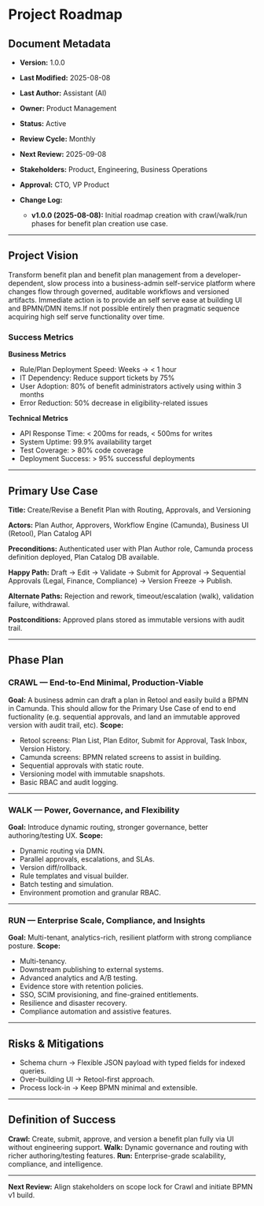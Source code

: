# Project Roadmap 

## Document Metadata

* **Version:** 1.0.0
* **Last Modified:** 2025-08-08
* **Last Author:** Assistant (AI)
* **Owner:** Product Management
* **Status:** Active
* **Review Cycle:** Monthly
* **Next Review:** 2025-09-08
* **Stakeholders:** Product, Engineering, Business Operations
* **Approval:** CTO, VP Product
* **Change Log:**

  * **v1.0.0 (2025-08-08):** Initial roadmap creation with crawl/walk/run phases for benefit plan creation use case.

---

## Project Vision

Transform benefit plan and benefit plan management from a developer-dependent, slow process into a business-admin self-service platform where changes flow through governed, auditable workflows and versioned artifacts. Immediate action is to provide an self serve ease at building UI and BPMN/DMN items.If not possible entirely then pragmatic sequence acquiring high self serve functionality over time. 

### Success Metrics

**Business Metrics**

* Rule/Plan Deployment Speed: Weeks → < 1 hour
* IT Dependency: Reduce support tickets by 75%
* User Adoption: 80% of benefit administrators actively using within 3 months
* Error Reduction: 50% decrease in eligibility-related issues

**Technical Metrics**

* API Response Time: < 200ms for reads, < 500ms for writes
* System Uptime: 99.9% availability target
* Test Coverage: > 80% code coverage
* Deployment Success: > 95% successful deployments

---

## Primary Use Case

**Title:** Create/Revise a Benefit Plan with Routing, Approvals, and Versioning

**Actors:** Plan Author, Approvers, Workflow Engine (Camunda), Business UI (Retool), Plan Catalog API

**Preconditions:** Authenticated user with Plan Author role, Camunda process definition deployed, Plan Catalog DB available.

**Happy Path:** Draft → Edit → Validate → Submit for Approval → Sequential Approvals (Legal, Finance, Compliance) → Version Freeze → Publish.

**Alternate Paths:** Rejection and rework, timeout/escalation (walk), validation failure, withdrawal.

**Postconditions:** Approved plans stored as immutable versions with audit trail.

---

## Phase Plan

### CRAWL — End-to-End Minimal, Production-Viable

**Goal:** A business admin can draft a plan in Retool and easily build a BPMN in Camunda. This should allow  for the Primary Use Case of end to end fuctionality (e.g. sequential approvals, and land an immutable approved version with audit trail, etc).
**Scope:**

* Retool screens: Plan List, Plan Editor, Submit for Approval, Task Inbox, Version History.
* Camunda screens: BPMN related screens to assist in building.
* Sequential approvals with static route.
* Versioning model with immutable snapshots.
* Basic RBAC and audit logging.

---

### WALK — Power, Governance, and Flexibility

**Goal:** Introduce dynamic routing, stronger governance, better authoring/testing UX.
**Scope:**

* Dynamic routing via DMN.
* Parallel approvals, escalations, and SLAs.
* Version diff/rollback.
* Rule templates and visual builder.
* Batch testing and simulation.
* Environment promotion and granular RBAC.

---

### RUN — Enterprise Scale, Compliance, and Insights

**Goal:** Multi-tenant, analytics-rich, resilient platform with strong compliance posture.
**Scope:**

* Multi-tenancy.
* Downstream publishing to external systems.
* Advanced analytics and A/B testing.
* Evidence store with retention policies.
* SSO, SCIM provisioning, and fine-grained entitlements.
* Resilience and disaster recovery.
* Compliance automation and assistive features.

---

## Risks & Mitigations

* Schema churn → Flexible JSON payload with typed fields for indexed queries.
* Over-building UI → Retool-first approach.
* Process lock-in → Keep BPMN minimal and extensible.

---

## Definition of Success

**Crawl:** Create, submit, approve, and version a benefit plan fully via UI without engineering support.
**Walk:** Dynamic governance and routing with richer authoring/testing features.
**Run:** Enterprise-grade scalability, compliance, and intelligence.

---

**Next Review:** Align stakeholders on scope lock for Crawl and initiate BPMN v1 build.
